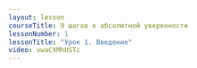 ```yaml
---
layout: lesson
courseTitle: 9 шагов к абсолютной уверенности
lessonNumber: 1
lessonTitle: "Урок 1. Введение"
video: vwaCXMhUSTc
---
```

